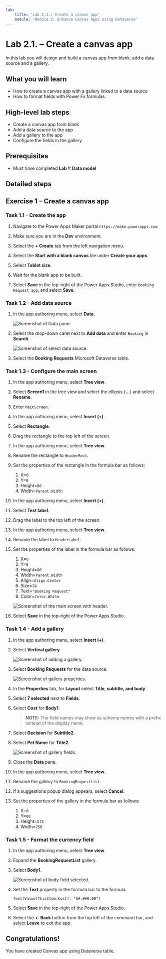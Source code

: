 ```yaml
---
lab:
    title: 'Lab 2.1.: Create a canvas app'
    module: 'Module 2: Enhance Canvas Apps using Dataverse'
---
```


# Lab 2.1. – Create a canvas app

In this lab you will design and build a canvas app from blank, add a data source and a gallery.

## What you will learn

- How to create a canvas app with a gallery linked to a data source
- How to format fields with Power Fx formulas

## High-level lab steps

- Create a canvas app from blank
- Add a data source to the app
- Add a gallery to the app
- Configure the fields in the gallery
  
## Prerequisites

- Must have completed **Lab 1: Data model**

## Detailed steps

## Exercise 1 – Create a canvas app

### Task 1.1 - Create the app

1. Navigate to the Power Apps Maker portal `https://make.powerapps.com`

1. Make sure you are in the **Dev** environment.

1. Select the **+ Create** tab from the left navigation menu.

1. Select the **Start with a blank canvas** tile under **Create your apps**.

1. Select **Tablet size**.

1. Wait for the blank app to be built.

1. Select **Save** in the top-right of the Power Apps Studio, enter `Booking Request app`, and select **Save**.

### Task 1.2 - Add data source

1. In the app authoring menu, select **Data**.

    ![Screenshot of Data pane.](../Media/studio-data-pane.png)

1. Select the drop-down caret next to **Add data** and enter `Booking` in **Search**.

    ![Screenshot of select data source.](../Media/studio-data-search.png)

1. Select the **Booking Requests** Microsoft Dataverse table.

### Task 1.3 - Configure the main screen

1. In the app authoring menu, select **Tree view**.

1. Select **Screen1** in the tree view and select the ellipsis (**...**) and select **Rename**.

1. Enter `MainScreen`.

1. In the app authoring menu, select **Insert (+)**.

1. Select **Rectangle**.

1. Drag the rectangle to the top left of the screen.

1. In the app authoring menu, select **Tree view**.

1. Rename the rectangle to `HeaderRect`.

1. Set the properties of the rectangle in the formula bar as follows:

   1. X=`0`
   1. Y=`0`
   1. Height=`80`
   1. Width=`Parent.Width`

1. In the app authoring menu, select **Insert (+)**.

1. Select **Text label**.

1. Drag the label to the top left of the screen.

1. In the app authoring menu, select **Tree view**.

1. Rename the label to `HeaderLabel`.

1. Set the properties of the label in the formula bar as follows:

   1. X=`0`
   1. Y=`0`
   1. Height=`80`
   1. Width=`Parent.Width`
   1. Align=`Align.Center`
   1. Size=`24`
   1. Text=`"Booking Request"`
   1. Color=`Color.White`

    ![Screenshot of the main screen with header.](../Media/main-screen.png)

1. Select **Save** in the top-right of the Power Apps Studio.

### Task 1.4 - Add a gallery

1. In the app authoring menu, select **Insert (+)**.

1. Select **Vertical gallery**.

    ![Screenshot of adding a gallery.](../Media/add-gallery.png)

1. Select **Booking Requests** for the data source.

    ![Screenshot of gallery properties.](../Media/gallery-properties.png)

1. In the **Properties** tab, for **Layout** select **Title, subtitle, and body**.

1. Select **7 selected** next to **Fields**.

1. Select **Cost** for **Body1**.

   > **NOTE:** The field names may show as schema names with a prefix isntead of the display name.

1. Select **Decision** for **Subtitle2**.

1. Select **Pet Name** for **Title2**.

    ![Screenshot of gallery fields.](../Media/select-fields.png)

1. Close the **Data** pane.

1. In the app authoring menu, select **Tree view**.

1. Rename the gallery to `BookingRequestList`.

1. If a suggestions popup dialog appears, select **Cancel**.

1. Set the properties of the gallery in the formula bar as follows:

   1. X=`0`
   1. Y=`80`
   1. Height=`575`
   1. Width=`250`

### Task 1.5 - Format the currency field

1. In the app authoring menu, select **Tree view**.

1. Expand the **BookingRequestList** gallery.

1. Select **Body1**.

    ![Screenshot of body field selected.](../Media/body.png)

1. Set the **Text** property in the formula bar to the formula:

    ```powerappsfl
    Text(Value(ThisItem.Cost), "$#,##0.00")
    ```

1. Select **Save** in the top-right of the Power Apps Studio.

1. Select the **<- Back** button from the top left of the command bar, and select **Leave** to exit the app.

## Congratulations!

You have created Canvas app using Dataverse table.